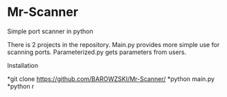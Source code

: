 # Mr-Scanner

Simple port scanner in python

There is 2 projects in the repository.
Main.py provides more simple use for scanning ports.
Parameterized.py gets parameters from users.

Installation

*git clone <https://github.com/BAROWZSKI/Mr-Scanner/>
*python main.py
*python r
